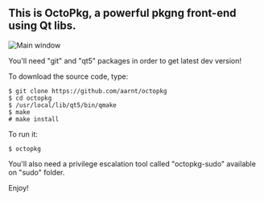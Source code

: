 ## This is OctoPkg, a powerful pkgng front-end using Qt libs.

![Main window](https://raw.githubusercontent.com/aarnt/octopkg/master/octopkg-mainwindow.png)

You'll need "git" and "qt5" packages in order to get latest dev version!

To download the source code, type:

```
$ git clone https://github.com/aarnt/octopkg
$ cd octopkg
$ /usr/local/lib/qt5/bin/qmake
$ make
# make install
```

To run it:

```
$ octopkg
```

You'll also need a privilege escalation tool called "octopkg-sudo" available on "sudo" folder.

Enjoy!
